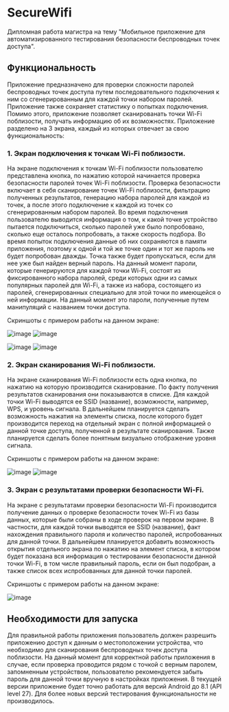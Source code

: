 # SecureWifi
Дипломная работа магистра на тему "Мобильное приложение для автоматизированного тестирования безопасности беспроводных точек доступа".
## Функциональность
Приложение предназначено для проверки сложности паролей беспроводных точек доступа путем последовательного подключения к ним со сгенерированным для каждой точки набором паролей. Приложение также сохраняет статистику о попытках подключения. Помимо этого, приложение позволяет сканированать точки Wi-Fi поблизости, получать информацию об их возможностях.
Приложение разделено на 3 экрана, каждый из которых отвечает за свою функциональность:
### 1.	Экран подключения к точкам Wi-Fi поблизости.
На экране подключения к точкам Wi-Fi поблизости пользователю представлена кнопка, по нажатию которой начинается проверка безопасности паролей точек Wi-Fi поблизости. Проверка безопасности включает в себя сканирование точек Wi-Fi поблизости, фильтрацию полученных результатов, генерацию набора паролей для каждой из точек, а после этого подключение к каждой из точек со сгенерированным набором паролей. Во время подключения пользователю выводится информация о том, к какой точке устройство пытается подключиться, сколько паролей уже было попробовано, сколько еще осталось попробовать, а также скорость подбора.
Во время попыток подключения данные об них сохраняются в памяти приложения, поэтому к одной и той же точке один и тот же пароль не будет попробован дважды. Точка также будет пропускаться, если для нее уже был найден верный пароль.
На данный момент пароли, которые генерируются для каждой точки Wi-Fi, состоят из фиксированного набора паролей, среди которых одни из самых популярных паролей для Wi-Fi, а также из набора, состоящего из паролей, сгенерированных специально для этой точки по имеющейся о ней информации. На данный момент это пароли, полученные путем манипуляций с названием точки доступа.

Скриншоты с примером работы на данном экране:

![image](https://github.com/MaverickBattler/SecureWifi/assets/73700612/ebf75679-1447-47be-8169-2e0d5e60c9f2)
![image](https://github.com/MaverickBattler/SecureWifi/assets/73700612/db410b81-3729-4d8b-81f9-2780b3a859b6)

![image](https://github.com/MaverickBattler/SecureWifi/assets/73700612/c3393537-fb92-43cf-be01-2ac83f14f0f9)
![image](https://github.com/MaverickBattler/SecureWifi/assets/73700612/fa5c8cdf-a7aa-4395-9855-ae3dd602c8ea)

### 2.	Экран сканирования Wi-Fi поблизости.
На экране сканирования Wi-Fi поблизости есть одна кнопка, по нажатию на которую производится сканирование. По факту получения результатов сканирования они показываются в списке. Для каждой точки Wi-Fi выводятся ее SSID (название), возможности, например, WPS, и уровень сигнала. В дальнейшем планируется сделать возможность нажатия на элементы списка, после которого будет производится переход на отдельный экран с полной информацией о данной точке доступа, полученной в результате сканирования. Также планируется сделать более понятным визуально отображение уровня сигнала.

Скриншоты с примером работы на данном экране:

![image](https://github.com/MaverickBattler/SecureWifi/assets/73700612/566eb795-2445-482c-a2ea-6f2808cb25d8)
![image](https://github.com/MaverickBattler/SecureWifi/assets/73700612/fa45901f-3ec3-4114-9984-4d83ede58da2)

### 3.	Экран с результатами проверки безопасности Wi-Fi.
На экране с результатами проверки безопасности Wi-Fi производится получение данных о проверке безопасности точек Wi-Fi из базы данных, которые были собраны в ходе проверок на первом экране. В частности, для каждой точки выводятся ее SSID (название), факт нахождения правильного пароля и количество паролей, испробованных для данной точки. В дальнейшем планируется добавить возможность открытия отдельного экрана по нажатию на элемент списка, в котором будет показана вся информация о тестировании безопасности данной точки Wi-Fi, в том числе правильный пароль, если он был подобран, а также список всех испробованных для данной точки паролей.

Скриншоты с примером работы на данном экране:

![image](https://github.com/MaverickBattler/SecureWifi/assets/73700612/93e961a0-9ebe-4c75-8e4f-ff7673377676)

## Необходимости для запуска
Для правильной работы приложения пользователь должен разрешить приложению доступ к данным о местоположении устройства, что необходимо для сканирования беспроводных точек доступа поблизости.
На данный момент для корректной работы приложения в случае, если проверка проводится рядом с точкой с верным паролем, запомненным устройством, пользователю рекомендуется забыть пароль для данной точки вручную в настройках приложения.
В текущей версии приложение будет точно работать для версий Android до 8.1 (API level 27). Для более новых версий тестирования функциональности не производилось.
